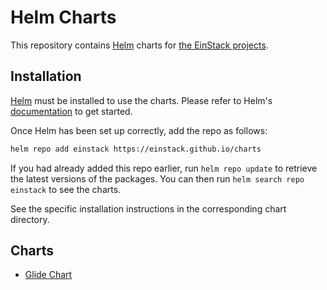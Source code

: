 # Helm Charts

This repository contains [Helm](https://helm.sh/) charts for [the EinStack projects](https://github.com/EinStack/).

## Installation

[Helm](https://helm.sh) must be installed to use the charts.  Please refer to
Helm's [documentation](https://helm.sh/docs) to get started.

Once Helm has been set up correctly, add the repo as follows:

```bash
helm repo add einstack https://einstack.github.io/charts
```

If you had already added this repo earlier, run `helm repo update` to retrieve
the latest versions of the packages. You can then run `helm search repo einstack` to see the charts.

See the specific installation instructions in the corresponding chart directory.

## Charts

- [Glide Chart](./charts/glide/README.md)
